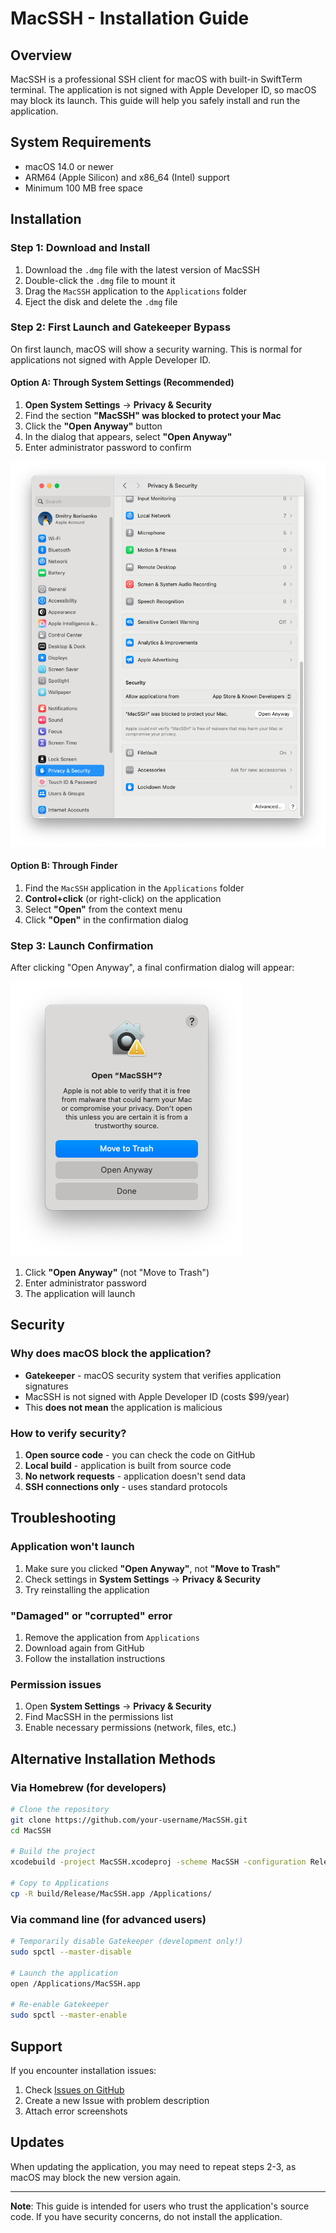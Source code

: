 # MacSSH - Installation Guide

## Overview

MacSSH is a professional SSH client for macOS with built-in SwiftTerm terminal. The application is not signed with Apple Developer ID, so macOS may block its launch. This guide will help you safely install and run the application.

## System Requirements

- macOS 14.0 or newer
- ARM64 (Apple Silicon) and x86_64 (Intel) support
- Minimum 100 MB free space

## Installation

### Step 1: Download and Install

1. Download the `.dmg` file with the latest version of MacSSH
2. Double-click the `.dmg` file to mount it
3. Drag the `MacSSH` application to the `Applications` folder
4. Eject the disk and delete the `.dmg` file

### Step 2: First Launch and Gatekeeper Bypass

On first launch, macOS will show a security warning. This is normal for applications not signed with Apple Developer ID.

#### Option A: Through System Settings (Recommended)

1. **Open System Settings** → **Privacy & Security**
2. Find the section **"MacSSH" was blocked to protect your Mac**
3. Click the **"Open Anyway"** button
4. In the dialog that appears, select **"Open Anyway"**
5. Enter administrator password to confirm

![Privacy & Security Settings](02-privacy-security-settings.png)

#### Option B: Through Finder

1. Find the `MacSSH` application in the `Applications` folder
2. **Control+click** (or right-click) on the application
3. Select **"Open"** from the context menu
4. Click **"Open"** in the confirmation dialog

### Step 3: Launch Confirmation

After clicking "Open Anyway", a final confirmation dialog will appear:

![Open Anyway Confirmation](03-open-anyway-confirmation.png)

1. Click **"Open Anyway"** (not "Move to Trash")
2. Enter administrator password
3. The application will launch

## Security

### Why does macOS block the application?

- **Gatekeeper** - macOS security system that verifies application signatures
- MacSSH is not signed with Apple Developer ID (costs $99/year)
- This **does not mean** the application is malicious

### How to verify security?

1. **Open source code** - you can check the code on GitHub
2. **Local build** - application is built from source code
3. **No network requests** - application doesn't send data
4. **SSH connections only** - uses standard protocols

## Troubleshooting

### Application won't launch

1. Make sure you clicked **"Open Anyway"**, not **"Move to Trash"**
2. Check settings in **System Settings** → **Privacy & Security**
3. Try reinstalling the application

### "Damaged" or "corrupted" error

1. Remove the application from `Applications`
2. Download again from GitHub
3. Follow the installation instructions

### Permission issues

1. Open **System Settings** → **Privacy & Security**
2. Find MacSSH in the permissions list
3. Enable necessary permissions (network, files, etc.)

## Alternative Installation Methods

### Via Homebrew (for developers)

```bash
# Clone the repository
git clone https://github.com/your-username/MacSSH.git
cd MacSSH

# Build the project
xcodebuild -project MacSSH.xcodeproj -scheme MacSSH -configuration Release build

# Copy to Applications
cp -R build/Release/MacSSH.app /Applications/
```

### Via command line (for advanced users)

```bash
# Temporarily disable Gatekeeper (development only!)
sudo spctl --master-disable

# Launch the application
open /Applications/MacSSH.app

# Re-enable Gatekeeper
sudo spctl --master-enable
```

## Support

If you encounter installation issues:

1. Check [Issues on GitHub](https://github.com/your-username/MacSSH/issues)
2. Create a new Issue with problem description
3. Attach error screenshots

## Updates

When updating the application, you may need to repeat steps 2-3, as macOS may block the new version again.

---

**Note**: This guide is intended for users who trust the application's source code. If you have security concerns, do not install the application.
